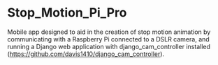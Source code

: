 # Stop_Motion_Pi_Pro
Mobile app designed to aid in the creation of stop motion animation by communicating with a Raspberry Pi connected to a DSLR camera, and running a Django web application with django_cam_controller installed (https://github.com/davis1410/django_cam_controller).
